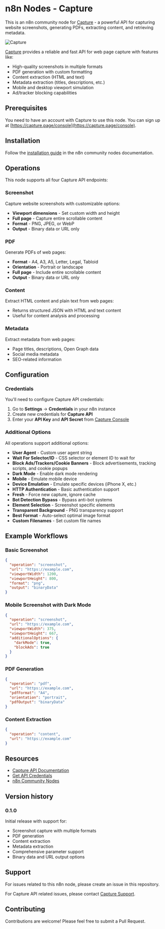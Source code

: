 # n8n Nodes - Capture

This is an n8n community node for [Capture](https://capture.page) - a powerful API for capturing website screenshots, generating PDFs, extracting content, and retrieving metadata.

![Capture](https://capture.page/logo.png)

[Capture](https://capture.page) provides a reliable and fast API for web page capture with features like:

- High-quality screenshots in multiple formats
- PDF generation with custom formatting
- Content extraction (HTML and text)
- Metadata extraction (titles, descriptions, etc.)
- Mobile and desktop viewport simulation
- Ad/tracker blocking capabilities

## Prerequisites

You need to have an account with Capture to use this node. You can sign up at [https://capture.page/console](https://capture.page/console).

## Installation

Follow the [installation guide](https://docs.n8n.io/integrations/community-nodes/installation/) in the n8n community nodes documentation.

## Operations

This node supports all four Capture API endpoints:

### Screenshot

Capture website screenshots with customizable options:

- **Viewport dimensions** - Set custom width and height
- **Full page** - Capture entire scrollable content
- **Format** - PNG, JPEG, or WebP
- **Output** - Binary data or URL only

### PDF

Generate PDFs of web pages:

- **Format** - A4, A3, A5, Letter, Legal, Tabloid
- **Orientation** - Portrait or landscape
- **Full page** - Include entire scrollable content
- **Output** - Binary data or URL only

### Content

Extract HTML content and plain text from web pages:

- Returns structured JSON with HTML and text content
- Useful for content analysis and processing

### Metadata

Extract metadata from web pages:

- Page titles, descriptions, Open Graph data
- Social media metadata
- SEO-related information

## Configuration

### Credentials

You'll need to configure Capture API credentials:

1. Go to **Settings** → **Credentials** in your n8n instance
2. Create new credentials for **Capture API**
3. Enter your **API Key** and **API Secret** from [Capture Console](https://capture.page/console)

### Additional Options

All operations support additional options:

- **User Agent** - Custom user agent string
- **Wait For Selector/ID** - CSS selector or element ID to wait for
- **Block Ads/Trackers/Cookie Banners** - Block advertisements, tracking scripts, and cookie popups
- **Dark Mode** - Enable dark mode rendering
- **Mobile** - Emulate mobile device
- **Device Emulation** - Emulate specific devices (iPhone X, etc.)
- **HTTP Authentication** - Basic authentication support
- **Fresh** - Force new capture, ignore cache
- **Bot Detection Bypass** - Bypass anti-bot systems
- **Element Selection** - Screenshot specific elements
- **Transparent Background** - PNG transparency support
- **Best Format** - Auto-select optimal image format
- **Custom Filenames** - Set custom file names

## Example Workflows

### Basic Screenshot

```json
{
  "operation": "screenshot",
  "url": "https://example.com",
  "viewportWidth": 1200,
  "viewportHeight": 800,
  "format": "png",
  "output": "binaryData"
}
```

### Mobile Screenshot with Dark Mode

```json
{
  "operation": "screenshot",
  "url": "https://example.com",
  "viewportWidth": 375,
  "viewportHeight": 667,
  "additionalOptions": {
    "darkMode": true,
    "blockAds": true
  }
}
```

### PDF Generation

```json
{
  "operation": "pdf",
  "url": "https://example.com",
  "pdfFormat": "A4",
  "orientation": "portrait",
  "pdfOutput": "binaryData"
}
```

### Content Extraction

```json
{
  "operation": "content",
  "url": "https://example.com"
}
```

## Resources

- [Capture API Documentation](https://docs.capture.page)
- [Get API Credentials](https://capture.page/console)
- [n8n Community Nodes](https://docs.n8n.io/integrations/community-nodes/)

## Version history

### 0.1.0

Initial release with support for:

- Screenshot capture with multiple formats
- PDF generation
- Content extraction
- Metadata extraction
- Comprehensive parameter support
- Binary data and URL output options

## Support

For issues related to this n8n node, please create an issue in this repository.

For Capture API related issues, please contact [Capture Support](https://techulus.atlassian.net/servicedesk/customer/portal/3).

## Contributing

Contributions are welcome! Please feel free to submit a Pull Request.

